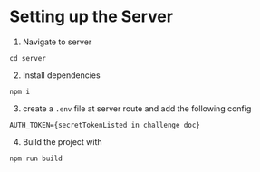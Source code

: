 # Setting up the Server


1. Navigate to server

```cd server```

2. Install dependencies 

```npm i```

3. create a ```.env``` file at server route and add the following config

```AUTH_TOKEN={secretTokenListed in challenge doc}```

4. Build the project with 

```npm run build```

